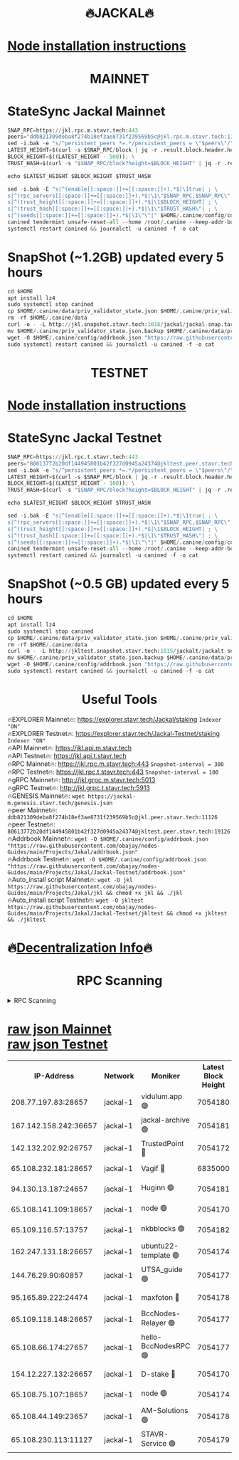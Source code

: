 <h1 align="center"> 🔥JACKAL🔥</h1>

[Node installation instructions](https://github.com/obajay/nodes-Guides/tree/main/Projects/Jakal)
=

<h1 align="center"> MAINNET</h1>

# StateSync Jackal Mainnet
```python
SNAP_RPC=https://jkl.rpc.m.stavr.tech:443
peers="ddb821309deba8f274b18ef3ae8731f239569b5c@jkl.rpc.m.stavr.tech:11126"
sed -i.bak -e "s/^persistent_peers *=.*/persistent_peers = \"$peers\"/" $HOME/.canine/config/config.toml
LATEST_HEIGHT=$(curl -s $SNAP_RPC/block | jq -r .result.block.header.height); \
BLOCK_HEIGHT=$((LATEST_HEIGHT - 500)); \
TRUST_HASH=$(curl -s "$SNAP_RPC/block?height=$BLOCK_HEIGHT" | jq -r .result.block_id.hash)

echo $LATEST_HEIGHT $BLOCK_HEIGHT $TRUST_HASH

sed -i.bak -E "s|^(enable[[:space:]]+=[[:space:]]+).*$|\1true| ; \
s|^(rpc_servers[[:space:]]+=[[:space:]]+).*$|\1\"$SNAP_RPC,$SNAP_RPC\"| ; \
s|^(trust_height[[:space:]]+=[[:space:]]+).*$|\1$BLOCK_HEIGHT| ; \
s|^(trust_hash[[:space:]]+=[[:space:]]+).*$|\1\"$TRUST_HASH\"| ; \
s|^(seeds[[:space:]]+=[[:space:]]+).*$|\1\"\"|" $HOME/.canine/config/config.toml
canined tendermint unsafe-reset-all --home /root/.canine --keep-addr-book
systemctl restart canined && journalctl -u canined -f -o cat
```
# SnapShot (~1.2GB) updated every 5 hours
```python
cd $HOME
apt install lz4
sudo systemctl stop canined
cp $HOME/.canine/data/priv_validator_state.json $HOME/.canine/priv_validator_state.json.backup
rm -rf $HOME/.canine/data
curl -o - -L http://jkl.snapshot.stavr.tech:1018/jackal/jackal-snap.tar.lz4 | lz4 -c -d - | tar -x -C $HOME/.canine --strip-components 2
mv $HOME/.canine/priv_validator_state.json.backup $HOME/.canine/data/priv_validator_state.json
wget -O $HOME/.canine/config/addrbook.json "https://raw.githubusercontent.com/obajay/nodes-Guides/main/Projects/Jakal/addrbook.json"
sudo systemctl restart canined && journalctl -u canined -f -o cat
```

<h1 align="center"> TESTNET</h1>

[Node installation instructions](https://github.com/obajay/nodes-Guides/tree/main/Projects/Jakal/Jackal-Testnet)
=

# StateSync Jackal Testnet
```python
SNAP_RPC=https://jkl.rpc.t.stavr.tech:443
peers="80613772b20df144945801b42f327d0945a24374@jkltest.peer.stavr.tech:19126"
sed -i.bak -e "s/^persistent_peers *=.*/persistent_peers = \"$peers\"/" $HOME/.canine/config/config.toml
LATEST_HEIGHT=$(curl -s $SNAP_RPC/block | jq -r .result.block.header.height); \
BLOCK_HEIGHT=$((LATEST_HEIGHT - 100)); \
TRUST_HASH=$(curl -s "$SNAP_RPC/block?height=$BLOCK_HEIGHT" | jq -r .result.block_id.hash)

echo $LATEST_HEIGHT $BLOCK_HEIGHT $TRUST_HASH

sed -i.bak -E "s|^(enable[[:space:]]+=[[:space:]]+).*$|\1true| ; \
s|^(rpc_servers[[:space:]]+=[[:space:]]+).*$|\1\"$SNAP_RPC,$SNAP_RPC\"| ; \
s|^(trust_height[[:space:]]+=[[:space:]]+).*$|\1$BLOCK_HEIGHT| ; \
s|^(trust_hash[[:space:]]+=[[:space:]]+).*$|\1\"$TRUST_HASH\"| ; \
s|^(seeds[[:space:]]+=[[:space:]]+).*$|\1\"\"|" $HOME/.canine/config/config.toml
canined tendermint unsafe-reset-all --home /root/.canine --keep-addr-book
systemctl restart canined && journalctl -u canined -f -o cat
```
# SnapShot (~0.5 GB) updated every 5 hours
```python
cd $HOME
apt install lz4
sudo systemctl stop canined
cp $HOME/.canine/data/priv_validator_state.json $HOME/.canine/priv_validator_state.json.backup
rm -rf $HOME/.canine/data
curl -o - -L http://jkltest.snapshot.stavr.tech:1015/jackalt/jackalt-snap.tar.lz4 | lz4 -c -d - | tar -x -C $HOME/.canine --strip-components 2
mv $HOME/.canine/priv_validator_state.json.backup $HOME/.canine/data/priv_validator_state.json
wget -O $HOME/.canine/config/addrbook.json "https://raw.githubusercontent.com/obajay/nodes-Guides/main/Projects/Jakal/Jackal-Testnet/addrbook.json"
sudo systemctl restart canined && journalctl -u canined -f -o cat
```

 <h1 align="center"> Useful Tools</h1>

🔥EXPLORER Mainnet🔥:      https://explorer.stavr.tech/Jackal/staking		        `Indexer "ON"` \
🔥EXPLORER Testnet🔥:      https://explorer.stavr.tech/Jackal-Testnet/staking     `Indexer "ON"` \
🔥API Mainnet🔥: 			 		 https://jkl.api.m.stavr.tech \
🔥API Testnet🔥: 			 		 https://jkl.api.t.stavr.tech \
🔥RPC Mainnet🔥:           https://jkl.rpc.m.stavr.tech:443              `Snapshot-interval = 300` \
🔥RPC Testnet🔥:           https://jkl.rpc.t.stavr.tech:443              `Snapshot-interval = 100` \
🔥gRPC Mainnet🔥:          http://jkl.grpc.m.stavr.tech:5013 \
🔥gRPC Testnet🔥:          http://jkl.grpc.t.stavr.tech:5913 \
🔥GENESIS Mainnet🔥:    `wget https://jackal-m.genesis.stavr.tech/genesis.json` \
🔥peer Mainnet🔥:					 `ddb821309deba8f274b18ef3ae8731f239569b5c@jkl.peer.stavr.tech:11126` \
🔥peer Testnet🔥:					 `80613772b20df144945801b42f327d0945a24374@jkltest.peer.stavr.tech:19126` \
🔥Addrbook Mainnet🔥:    ```wget -O $HOME/.canine/config/addrbook.json "https://raw.githubusercontent.com/obajay/nodes-Guides/main/Projects/Jakal/addrbook.json"``` \
🔥Addrbook Testnet🔥:    ```wget -O $HOME/.canine/config/addrbook.json "https://raw.githubusercontent.com/obajay/nodes-Guides/main/Projects/Jakal/Jackal-Testnet/addrbook.json"``` \
🔥Auto_install script Mainnet🔥: ```wget -O jkl https://raw.githubusercontent.com/obajay/nodes-Guides/main/Projects/Jakal/jkl && chmod +x jkl && ./jkl``` \
🔥Auto_install script Testnet🔥: ```wget -O jkltest https://raw.githubusercontent.com/obajay/nodes-Guides/main/Projects/Jakal/Jackal-Testnet/jkltest && chmod +x jkltest && ./jkltest```

🔥[Decentralization Info](https://github.com/obajay/StateSync-snapshots/tree/main/Projects/Jackal/Decentralization)🔥
=

<h1 align="center"> RPC Scanning</h1>

<details>
<summary>RPC Scanning</summary>

<h2 align="center"> We scan nodes in real time every 4 hours. And we provide the final result of RPC endpoints.
We cannot influence the operation of these nodes in any way. </h2>


```python
If Voting Power is higher than 0 --> then the Node is a validator of the network and may be subject to attack and be a potential threat to the chain.
```
```python
We marked such validators with a red symbol
```

</details>

[raw json Mainnet](https://rpc-check.jaclalm.stavr.tech/jaclalm/rpc-jaclalm-result.json) \
[raw json Testnet](https://github.com/obajay/StateSync-snapshots/tree/main/Projects/Jackal/Rpc-Check-Testnet)
=

<table><tr><th>IP-Address</th><th>Network</th><th>Moniker</th><th>Latest Block Height</th><th>Earliest Block Height</th><th>Catching Up</th><th>Tx Index</th><th>Voting Power</th><th>Scan Time</th></tr><tr><td>208.77.197.83:28657</td><td>jackal-1</td><td>vidulum.app 🟢</td><td>7054180</td><td>0</td><td>False</td><td>on</td><td>0</td><td>2024-03-28T09:42:23.870447215UTC</td></tr><tr><td>167.142.158.242:36657</td><td>jackal-1</td><td>jackal-archive 🟢</td><td>7054181</td><td>2770293</td><td>False</td><td>on</td><td>0</td><td>2024-03-28T09:42:26.653950004UTC</td></tr><tr><td>142.132.202.92:26757</td><td>jackal-1</td><td>TrustedPoint 🔴</td><td>7054172</td><td>6129401</td><td>False</td><td>on</td><td>73059</td><td>2024-03-28T09:41:32.528699127UTC</td></tr><tr><td>65.108.232.181:28657</td><td>jackal-1</td><td>Vagif 🔴</td><td>6835000</td><td>6462201</td><td>False</td><td>off</td><td>60003</td><td>2024-03-28T09:42:11.873392578UTC</td></tr><tr><td>94.130.13.187:24657</td><td>jackal-1</td><td>Huginn 🟢</td><td>7054181</td><td>6707772</td><td>False</td><td>on</td><td>0</td><td>2024-03-28T09:42:30.946257200UTC</td></tr><tr><td>65.108.141.109:18657</td><td>jackal-1</td><td>node 🟢</td><td>7054170</td><td>6773189</td><td>False</td><td>on</td><td>0</td><td>2024-03-28T09:41:22.084062810UTC</td></tr><tr><td>65.109.116.57:13757</td><td>jackal-1</td><td>nkbblocks 🟢</td><td>7054182</td><td>6785001</td><td>False</td><td>on</td><td>0</td><td>2024-03-28T09:42:35.326715544UTC</td></tr><tr><td>162.247.131.18:26657</td><td>jackal-1</td><td>ubuntu22-template 🟢</td><td>7054174</td><td>6836503</td><td>False</td><td>off</td><td>0</td><td>2024-03-28T09:41:45.476606130UTC</td></tr><tr><td>144.76.29.90:60857</td><td>jackal-1</td><td>UTSA_guide 🟢</td><td>7054177</td><td>6902855</td><td>False</td><td>on</td><td>0</td><td>2024-03-28T09:42:07.145792394UTC</td></tr><tr><td>95.165.89.222:24474</td><td>jackal-1</td><td>maxfoton 🔴</td><td>7054178</td><td>6954178</td><td>False</td><td>off</td><td>154959</td><td>2024-03-28T09:42:12.272688701UTC</td></tr><tr><td>65.109.118.148:26657</td><td>jackal-1</td><td>BccNodes-Relayer 🟢</td><td>7054177</td><td>7005401</td><td>False</td><td>on</td><td>0</td><td>2024-03-28T09:42:04.895299581UTC</td></tr><tr><td>65.108.66.174:27657</td><td>jackal-1</td><td>hello-BccNodesRPC 🟢</td><td>7054177</td><td>7005401</td><td>False</td><td>on</td><td>0</td><td>2024-03-28T09:42:07.470461100UTC</td></tr><tr><td>154.12.227.132:26657</td><td>jackal-1</td><td>D-stake 🔴</td><td>7054170</td><td>7013001</td><td>False</td><td>off</td><td>167248</td><td>2024-03-28T09:41:19.755763807UTC</td></tr><tr><td>65.108.75.107:18657</td><td>jackal-1</td><td>node 🟢</td><td>7054174</td><td>7027439</td><td>False</td><td>on</td><td>0</td><td>2024-03-28T09:41:49.938093100UTC</td></tr><tr><td>65.108.44.149:23657</td><td>jackal-1</td><td>AM-Solutions 🟢</td><td>7054178</td><td>7052498</td><td>False</td><td>on</td><td>0</td><td>2024-03-28T09:42:12.566564176UTC</td></tr><tr><td>65.108.230.113:11127</td><td>jackal-1</td><td>STAVR-Service 🟢</td><td>7054179</td><td>7053101</td><td>False</td><td>on</td><td>0</td><td>2024-03-28T09:42:14.931862693UTC</td></tr></table>
